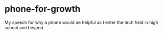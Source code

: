# phone-for-growth
My speech for why a phone would be helpful as I enter the tech field in high school and beyond.
